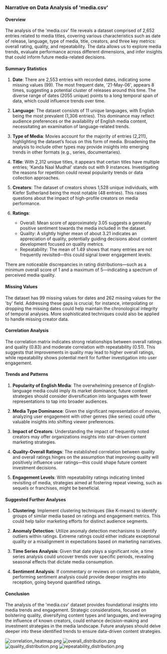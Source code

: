 ### Narrative on Data Analysis of 'media.csv'

#### Overview

The analysis of the 'media.csv' file reveals a dataset comprised of 2,652 entries related to media titles, covering various characteristics such as date of release, language, type of media, title, creators, and three key metrics: overall rating, quality, and repeatability. The data allows us to explore media trends, evaluate performance across different dimensions, and infer insights that could inform future media-related decisions.

#### Summary Statistics

1. **Date**: There are 2,553 entries with recorded dates, indicating some missing values (99). The most frequent date, '21-May-06', appears 8 times, suggesting a potential cluster of releases around this time. The diverse range of dates (2055 unique) points to a long temporal span of data, which could influence trends over time.

2. **Language**: The dataset consists of 11 unique languages, with English being the most prevalent (1,306 entries). This dominance may reflect audience preferences or the availability of English media content, necessitating an examination of language-related trends.

3. **Type of Media**: Movies account for the majority of entries (2,211), highlighting the dataset’s focus on this form of media. Broadening the analysis to include other types may provide insights into emerging trends in other formats (e.g., series, documentaries).

4. **Title**: With 2,312 unique titles, it appears that certain titles have multiple entries; 'Kanda Naal Mudhal' stands out with 9 instances. Investigating the reasons for repetition could reveal popularity trends or data collection approaches.

5. **Creators**: The dataset of creators shows 1,528 unique individuals, with Kiefer Sutherland being the most notable (48 entries). This raises questions about the impact of high-profile creators on media performance.

6. **Ratings**: 
   - Overall: Mean score of approximately 3.05 suggests a generally positive sentiment towards the media included in the dataset.
   - Quality: A slightly higher mean of about 3.21 indicates an appreciation of quality, potentially guiding decisions about content development focused on quality metrics.
   - Repeatability: The mean of 1.49 shows that many entries are not frequently revisited—this could signal lower engagement levels.

There are noticeable discrepancies in rating distributions—such as a minimum overall score of 1 and a maximum of 5—indicating a spectrum of perceived media quality.

#### Missing Values

The dataset has 99 missing values for dates and 262 missing values for the 'by' field. Addressing these gaps is crucial; for instance, interpolating or dropping the missing dates could help maintain the chronological integrity of temporal analyses. More sophisticated techniques could also be applied to handle missing creator data.

#### Correlation Analysis

The correlation matrix indicates strong relationships between overall ratings and quality (0.83) and moderate correlation with repeatability (0.51). This suggests that improvements in quality may lead to higher overall ratings, while repeatability shows potential merit for further investigation into user engagement.

#### Trends and Patterns

1. **Popularity of English Media**: The overwhelming presence of English-language media could imply its market dominance; future content strategies should consider diversification into languages with fewer representations to tap into broader audiences.

2. **Media Type Dominance**: Given the significant representation of movies, analyzing user engagement with other genres (like series) could offer valuable insights into shifting viewer preferences.

3. **Impact of Creators**: Understanding the impact of frequently noted creators may offer organizations insights into star-driven content marketing strategies.

4. **Quality-Overall Ratings**: The established correlation between quality and overall ratings hinges on the assumption that improving quality will positively influence user ratings—this could shape future content investment decisions.

5. **Engagement Levels**: With repeatability ratings indicating limited revisiting of media, strategies aimed at fostering repeat viewing, such as sequels or franchises, might be beneficial.

#### Suggested Further Analyses

1. **Clustering**: Implement clustering techniques (like K-means) to identify groups of similar media based on ratings and engagement metrics. This could help tailor marketing efforts for distinct audience segments.

2. **Anomaly Detection**: Utilize anomaly detection mechanisms to identify outliers within ratings. Extreme ratings could either indicate exceptional quality or a misalignment in expectations based on marketing narratives.

3. **Time Series Analysis**: Given that date plays a significant role, a time series analysis could uncover trends over specific periods, revealing seasonal effects that dictate media consumption.

4. **Sentiment Analysis**: If commentary or reviews on content are available, performing sentiment analysis could provide deeper insights into reception, going beyond quantified ratings.

#### Conclusion

The analysis of the 'media.csv' dataset provides foundational insights into media trends and engagement. Strategic considerations, focused on bolstering quality, diversifying content types and languages, and leveraging the influence of known creators, could enhance decision-making and investment strategies in the media landscape. Future analyses should delve deeper into these identified trends to ensure data-driven content strategies.

![correlation_heatmap.png](correlation_heatmap.png)
![overall_distribution.png](overall_distribution.png)
![quality_distribution.png](quality_distribution.png)
![repeatability_distribution.png](repeatability_distribution.png)